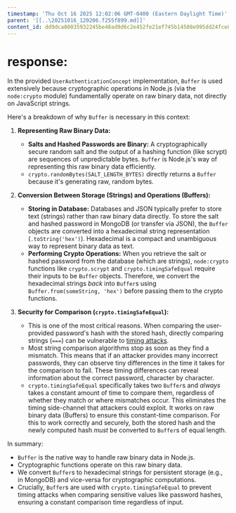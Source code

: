 ```yaml
---
timestamp: 'Thu Oct 16 2025 12:02:06 GMT-0400 (Eastern Daylight Time)'
parent: '[[..\20251016_120206.f255f899.md]]'
content_id: dd9dca80035932245be48ad9d6c2e452fe21ef745b14508e995dd24fce852e16
---
```


# response:

In the provided `UserAuthenticationConcept` implementation, `Buffer` is used extensively because cryptographic operations in Node.js (via the `node:crypto` module) fundamentally operate on raw binary data, not directly on JavaScript strings.

Here's a breakdown of why `Buffer` is necessary in this context:

1. **Representing Raw Binary Data:**
   * **Salts and Hashed Passwords are Binary:** A cryptographically secure random salt and the output of a hashing function (like scrypt) are sequences of unpredictable bytes. `Buffer` is Node.js's way of representing this raw binary data efficiently.
   * `crypto.randomBytes(SALT_LENGTH_BYTES)` directly returns a `Buffer` because it's generating raw, random bytes.

2. **Conversion Between Storage (Strings) and Operations (Buffers):**
   * **Storing in Database:** Databases and JSON typically prefer to store text (strings) rather than raw binary data directly. To store the salt and hashed password in MongoDB (or transfer via JSON), the `Buffer` objects are converted into a hexadecimal string representation (`.toString('hex')`). Hexadecimal is a compact and unambiguous way to represent binary data as text.
   * **Performing Crypto Operations:** When you retrieve the salt or hashed password from the database (which are strings), `node:crypto` functions like `crypto.scrypt` and `crypto.timingSafeEqual` require their inputs to be `Buffer` objects. Therefore, we convert the hexadecimal strings *back* into `Buffer`s using `Buffer.from(someString, 'hex')` before passing them to the crypto functions.

3. **Security for Comparison (`crypto.timingSafeEqual`):**
   * This is one of the most critical reasons. When comparing the user-provided password's hash with the stored hash, directly comparing strings (`===`) can be vulnerable to [timing attacks](https://en.wikipedia.org/wiki/Timing_attack).
   * Most string comparison algorithms stop as soon as they find a mismatch. This means that if an attacker provides many incorrect passwords, they can observe tiny differences in the time it takes for the comparison to fail. These timing differences can reveal information about the correct password, character by character.
   * `crypto.timingSafeEqual` specifically takes two `Buffer`s and *always* takes a constant amount of time to compare them, regardless of whether they match or where mismatches occur. This eliminates the timing side-channel that attackers could exploit. It works on raw binary data (Buffers) to ensure this constant-time comparison. For this to work correctly and securely, both the stored hash and the newly computed hash *must* be converted to `Buffer`s of equal length.

In summary:

* `Buffer` is the native way to handle raw binary data in Node.js.
* Cryptographic functions operate on this raw binary data.
* We convert `Buffer`s to hexadecimal strings for persistent storage (e.g., in MongoDB) and vice-versa for cryptographic computations.
* Crucially, `Buffer`s are used with `crypto.timingSafeEqual` to prevent timing attacks when comparing sensitive values like password hashes, ensuring a constant comparison time regardless of input.
